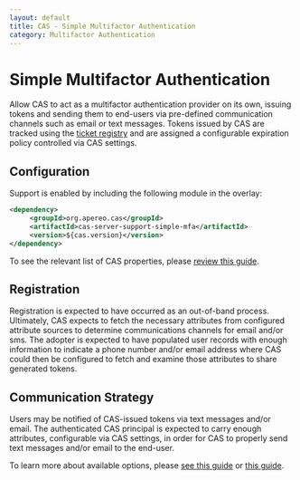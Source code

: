 ```yaml
---
layout: default
title: CAS - Simple Multifactor Authentication
category: Multifactor Authentication
---
```


# Simple Multifactor Authentication

Allow CAS to act as a multifactor authentication provider on its own, issuing tokens and sending them to end-users via pre-defined communication
channels such as email or text messages. Tokens issued by CAS are tracked using the [ticket registry](Configuring-Ticketing-Components.html)
and are assigned a configurable expiration policy controlled via CAS settings.

## Configuration

Support is enabled by including the following module in the overlay:

```xml
<dependency>
     <groupId>org.apereo.cas</groupId>
     <artifactId>cas-server-support-simple-mfa</artifactId>
     <version>${cas.version}</version>
</dependency>
```

To see the relevant list of CAS properties, please [review this guide](../configuration/Configuration-Properties.html#simple-multifactor-authentication).

## Registration

Registration is expected to have occurred as an out-of-band process. Ultimately, CAS expects to fetch the necessary attributes
from configured attribute sources to determine communications channels for email and/or sms. The adopter is expected to have populated
user records with enough information to indicate a phone number and/or email address where CAS could then be configured to fetch and
examine those attributes to share generated tokens.

## Communication Strategy

Users may be notified of CAS-issued tokens via text messages and/or email. The authenticated CAS principal is expected to carry enough attributes, 
configurable via CAS settings, in order for CAS to properly send text messages and/or email to the end-user.

To learn more about available options, please [see this guide](SMS-Messaging-Configuration.html) or [this guide](Sending-Email-Configuration.html).
